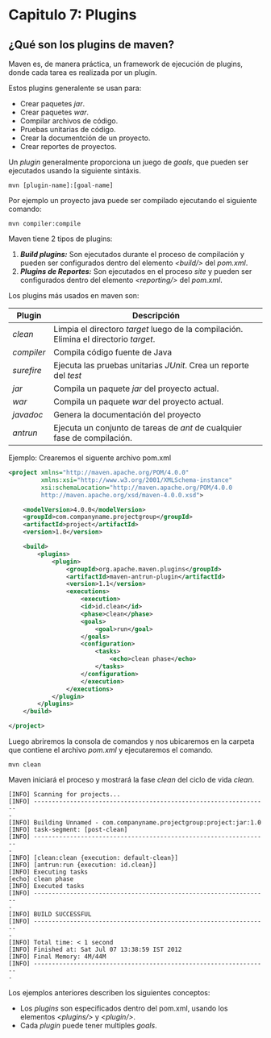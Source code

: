 # Capitulo 7: Plugins

## ¿Qué son los plugins de maven?

Maven es, de manera práctica, un framework de ejecución de plugins, donde cada tarea es realizada por un plugin.

Estos plugins generalente se usan para:

- Crear paquetes *jar*.
- Crear paquetes *war*.
- Compilar archivos de código.
- Pruebas unitarias de código.
- Crear la documentción de un proyecto.
- Crear reportes de proyectos.

Un *plugin* generalmente proporciona un juego de *goals*, que pueden ser ejecutados usando la siguiente sintáxis.

```text
mvn [plugin-name]:[goal-name]
```

Por ejemplo un proyecto java puede ser compilado ejecutando el siguiente comando:

```text
mvn compiler:compile
```

Maven tiene 2 tipos de plugins:

1. ***Build plugins:*** Son ejecutados durante el proceso de compilación y pueden ser configurados dentro del elemento *\<build/\>* del *pom.xml*.
2. ***Plugins de Reportes:*** Son ejecutados en el proceso *site* y pueden ser configurados dentro del elemento *\<reporting/\>* del *pom.xml*.

Los plugins más usados en maven son:

|    **Plugin**    |    **Descripción**    |
|------------------|-----------------------|
|*clean*|Limpia el directoro *target* luego de la compilación. Elimina el directorio *target*.|
|*compiler*|Compila código fuente de Java|
|*surefire*|Ejecuta las pruebas unitarias *JUnit*. Crea un reporte del *test*|
|*jar*|Compila un paquete *jar* del proyecto actual.|
|*war*|Compila un paquete *war* del proyecto actual.|
|*javadoc*|Genera la documentación del proyecto|
|*antrun*|Ejecuta un conjunto de tareas de *ant* de cualquier fase de compilación.|

Ejemplo:
Crearemos el siguente archivo pom.xml

```xml
<project xmlns="http://maven.apache.org/POM/4.0.0"
         xmlns:xsi="http://www.w3.org/2001/XMLSchema-instance"
         xsi:schemaLocation="http://maven.apache.org/POM/4.0.0
         http://maven.apache.org/xsd/maven-4.0.0.xsd">

    <modelVersion>4.0.0</modelVersion>
    <groupId>com.companyname.projectgroup</groupId>
    <artifactId>project</artifactId>
    <version>1.0</version>

    <build>
        <plugins>
            <plugin>
                <groupId>org.apache.maven.plugins</groupId>
                <artifactId>maven-antrun-plugin</artifactId>
                <version>1.1</version>
                <executions>
                    <execution>
                    <id>id.clean</id>
                    <phase>clean</phase>
                    <goals>
                        <goal>run</goal>
                    </goals>
                    <configuration>
                        <tasks>
                            <echo>clean phase</echo>
                        </tasks>
                    </configuration>
                    </execution>
                </executions>
            </plugin>
        </plugins>
    </build>

</project>
```

Luego abriremos la consola de comandos y nos ubicaremos en la carpeta que contiene el archivo *pom.xml* y ejecutaremos el comando.

```text
mvn clean
```

Maven iniciará el proceso y mostrará la fase *clean* del ciclo de vida *clean*.

```text
[INFO] Scanning for projects...
[INFO] -----------------------------------------------------------------
-
[INFO] Building Unnamed - com.companyname.projectgroup:project:jar:1.0
[INFO] task-segment: [post-clean]
[INFO] -----------------------------------------------------------------
-
[INFO] [clean:clean {execution: default-clean}]
[INFO] [antrun:run {execution: id.clean}]
[INFO] Executing tasks
[echo] clean phase
[INFO] Executed tasks
[INFO] -----------------------------------------------------------------
-
[INFO] BUILD SUCCESSFUL
[INFO] -----------------------------------------------------------------
-
[INFO] Total time: < 1 second
[INFO] Finished at: Sat Jul 07 13:38:59 IST 2012
[INFO] Final Memory: 4M/44M
[INFO] -----------------------------------------------------------------
-
```

Los ejemplos anteriores describen los siguientes conceptos:

- Los *plugins* son especificados dentro del pom.xml, usando los elementos *\<plugins/\>* y *\<plugin/\>*.
- Cada *plugin* puede tener multiples *goals*.
